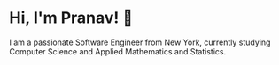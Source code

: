 # Hi, I'm Pranav! 👋

I am a passionate Software Engineer from New York, currently studying Computer Science and Applied Mathematics and Statistics.

<!-- [![Pranav's GitHub stats](https://github-readme-stats.vercel.app/api?username=pranavjothivel)] -->

<!--
**pranavjothivel/pranavjothivel** is a ✨ _special_ ✨ repository because its `README.md` (this file) appears on your GitHub profile.

Here are some ideas to get you started:

- 🔭 I’m currently working on ...
- 🌱 I’m currently learning ...
- 👯 I’m looking to collaborate on ...
- 🤔 I’m looking for help with ...
- 💬 Ask me about ...
- 📫 How to reach me: ...
- 😄 Pronouns: ...
- ⚡ Fun fact: ...
-->

